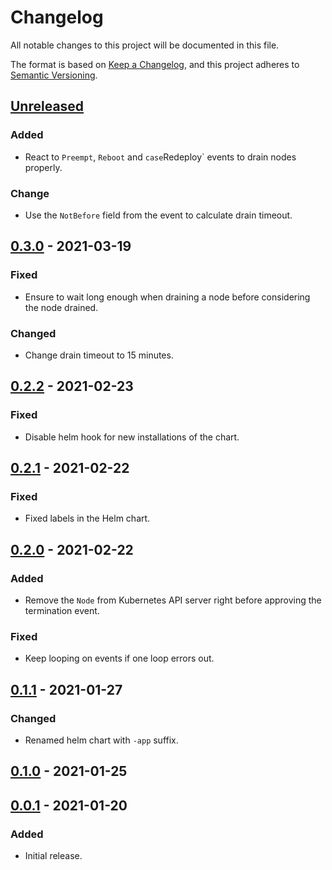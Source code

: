 # Changelog

All notable changes to this project will be documented in this file.

The format is based on [Keep a Changelog](https://keepachangelog.com/en/1.0.0/),
and this project adheres to [Semantic Versioning](https://semver.org/spec/v2.0.0.html).

## [Unreleased]

### Added

- React to `Preempt`, `Reboot` and ` case `Redeploy` events to drain nodes properly.

### Change

- Use the `NotBefore` field from the event to calculate drain timeout.

## [0.3.0] - 2021-03-19

### Fixed

- Ensure to wait long enough when draining a node before considering the node drained.

### Changed

- Change drain timeout to 15 minutes.

## [0.2.2] - 2021-02-23

### Fixed

- Disable helm hook for new installations of the chart.

## [0.2.1] - 2021-02-22

### Fixed

- Fixed labels in the Helm chart.

## [0.2.0] - 2021-02-22

### Added

- Remove the `Node` from Kubernetes API server right before approving the termination event.

### Fixed

- Keep looping on events if one loop errors out.

## [0.1.1] - 2021-01-27

### Changed

- Renamed helm chart with `-app` suffix.

## [0.1.0] - 2021-01-25

## [0.0.1] - 2021-01-20

### Added

- Initial release.

[Unreleased]: https://github.com/giantswarm/azure-scheduled-events/compare/v0.3.0...HEAD
[0.3.0]: https://github.com/giantswarm/azure-scheduled-events/compare/v0.2.2...v0.3.0
[0.2.2]: https://github.com/giantswarm/azure-scheduled-events/compare/v0.2.1...v0.2.2
[0.2.1]: https://github.com/giantswarm/azure-scheduled-events/compare/v0.2.0...v0.2.1
[0.2.0]: https://github.com/giantswarm/azure-scheduled-events/compare/v0.1.1...v0.2.0
[0.1.1]: https://github.com/giantswarm/azure-scheduled-events/compare/v0.1.0...v0.1.1
[0.1.0]: https://github.com/giantswarm/azure-scheduled-events/compare/v0.0.1...v0.1.0
[0.0.1]: https://github.com/giantswarm/azure-operator/releases/tag/v0.0.1
